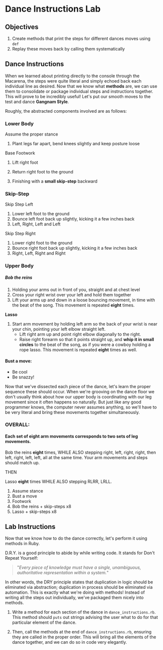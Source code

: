 # Dance Instructions Lab

## Objectives

1. Create methods that print the steps for different dances moves using `def`
2. Replay these moves back by calling them systematically

## Dance Instructions
When we learned about printing directly to the console through the Macarena, the
steps were quite literal and simply echoed back each individual line as desired.
Now that we know what **methods** are,  we can use them to consolidate or
package individual steps and instructions together. This will prove to be
incredibly useful! Let's put our smooth moves to the test and dance **Gangnam
Style**.



<GIF>



Roughly, the abstracted components involved are as follows:

### Lower Body

Assume the proper stance

1. Plant legs far apart, bend knees slightly and keep posture loose

Base Footwork

1. Lift right foot

2. Return right foot to the ground

3. Finishing with a **small skip-step** backward



### **Skip-Step**

Skip Step Left

1. Lower left foot to the ground
2. Bounce left foot back up slightly, kicking it a few inches back
3. Left, Right, Left and Left

Skip Step Right

1. Lower right foot to the ground
2. Bounce right foot back up slightly, kicking it a few inches back
3. Right, Left, Right and Right



### Upper Body

##### Bob the reins

1. Holding your arms out in front of you, straight and at chest level
2. Cross your right wrist over your left and hold them together
3. Lift your arms up and down in a loose bouncing movement, in time with the beat of the song. This movement is repeated **eight** times.

**Lasso**

1. Start arm movement by holding left arm so the back of your wrist is near your chin, pointing your left elbow straight left.
   - Lift right arm up and point right elbow diagonally to the right.
   - Raise right forearm so that it points straight up, and **whip it in small circles** to the beat of the song, as if you were a cowboy holding a rope lasso. This movement is repeated **eight** times as well.



#### **Bust a move:**

- Be cool
- Be snazzy!



<!--LOWER BODY ORDER: The dance is performed in sets of four steps that alternate back and forth:-->

<!--The pattern is as follows: **right** foot, **left** foot, **right** foot, **right** foot, followed by the opposite.-->

<!--Practice this RLRR, LRLL-->



<!--UPPER BODY ORDER: Start by "holding the reins." To a steady beat, bob your arms eight times, then switch to the "lasso" movement and wave your right arm eight times.-->



Now that we've dissected each piece of the dance, let's learn the proper
sequence these should occur. When we're grooving on the dance floor we don't
usually think about how our upper body is coordinating with our leg movement
since it often happens so naturally. But just like any good programmer knows,
the computer never assumes anything, so we'll have to be very literal and bring
these movements together simultaneously.

### **OVERALL**:

#### Each set of eight arm movements corresponds to two sets of leg movements.

Bob the reins **eight** times, WHILE ALSO stepping right, left, right, right,
then left, right, left, left, all at the same time. Your arm movements and steps
should match up.

THEN

Lasso **eight** times WHILE ALSO stepping RLRR, LRLL.



1. Assume stance
2. Bust a move
3. Footwork
4. Bob the reins + skip-steps x8
5. Lasso + skip-steps x8



## Lab Instructions

Now that we know how to do the dance correctly, let's perform it using methods in Ruby.

D.R.Y. is a good principle to abide by while writing code. It stands for Don't Repeat Yourself:

> "*Every piece of knowledge must have a single, unambiguous, authoritative representation within a system.*"

In other words, the DRY principle states that duplication in logic should be
eliminated via abstraction; duplication in process should be eliminated via
automation. This is exactly what we're doing with methods! Instead of writing
all the steps out individually, we've packaged them nicely into methods.



1. Write a method for each section of the dance in `dance_instructions.rb`. This
method should `puts` out strings advising the user what to do for that
particular element of the dance.

2. Then, call the methods at the end of `dance_instructions.rb`, ensuring they are
called in the proper order. This will bring all the elements of the dance
together, and we can do so in code very elegantly.
